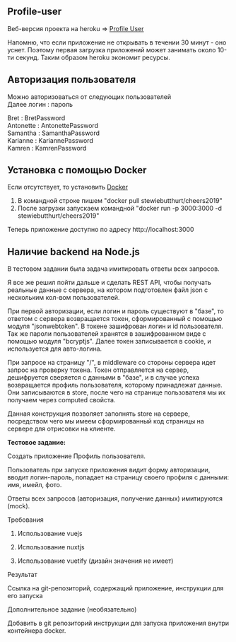 ## Profile-user

Веб-версия проекта на heroku => [Profile User](https://profile-user.herokuapp.com/)

Напомню, что если приложение не открывать в течении 30 минут - оно уснет.
Поэтому первая загрузка приложений может занимать около 10-ти секунд.
Таким образом heroku экономит ресурсы.

## Авторизация пользователя

Можно авторизоваться от следующих пользователей<br>
Далее логин : пароль 

Bret : BretPassword<br>
Antonette : AntonettePassword<br>
Samantha : SamanthaPassword<br>
Karianne : KariannePassword<br>
Kamren : KamrenPassword<br>

## Установка с помощью Docker

Если отсутствует, то установить [Docker](https://docs.docker.com/desktop/)

1) В командной строке пишем "docker pull stewiebutthurt/cheers2019"
2) После загрузки запускаем командной "docker run -p 3000:3000 -d stewiebutthurt/cheers2019"

Теперь приложение доступно по адресу http://localhost:3000

## Наличие backend на Node.js

В тестовом задании была задача имитировать ответы всех запросов. 

Я все же решил пойти дальше и сделать REST API, чтобы получать реальные данные с сервера, на котором подготовлен файл json с нескольким кол-вом пользователей. 

При первой авторизации, если логин и пароль существуют в "базе", то ответом с сервера возвращается токен, сформированный с помощью модуля "jsonwebtoken". В токене зашифрован логин и id пользователя. Так же пароли пользователей хранятся в зашифрованном виде с помощью модуля "bcryptjs". Далее токен записывается в cookie, и используется для авто-логина.

При запросе на страницу "/", в middleware со стороны сервера идет запрос на проверку токена. Токен отправляется на сервер, дешифруется сверяется с данными в "базе", и в случае успеха возвращается профиль пользователя, которому принадлежат данные. Они записываются в store, после чего на странице пользователя мы их получаем через computed свойста. 

Данная конструкция позволяет заполнять store на сервере, посредством чего мы имеем сформированный код страницы на сервере для отрисовки на клиенте. 



**Тестовое задание:**

Создать приложение Профиль пользователя.

Пользователь при запуске приложения видит форму авторизации, вводит логин-пароль, попадает на страницу своего профиля с данными: имя, имейл, фото.

 

Ответы всех запросов (авторизация, получение данных) имитируются (mock).

 

Требования

1.    Использование vuejs

2.    Использование nuxtjs

3.    Использование vuetify (дизайн значения не имеет)

 

Результат

Ссылка на git-репозиторий, содержащий приложение, инструкции для его запуска

 

Дополнительное задание (необязательно)

Добавить в git репозиторий инструкции для запуска приложения внутри контейнера docker.
